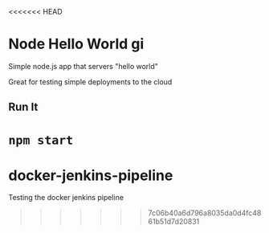 <<<<<<< HEAD
# Node Hello World gi

Simple node.js app that servers "hello world"

Great for testing simple deployments to the cloud

## Run It

`npm start`
=======
# docker-jenkins-pipeline
Testing the docker jenkins pipeline
>>>>>>> 7c06b40a6d796a8035da0d4fc4861b51d7d20831

